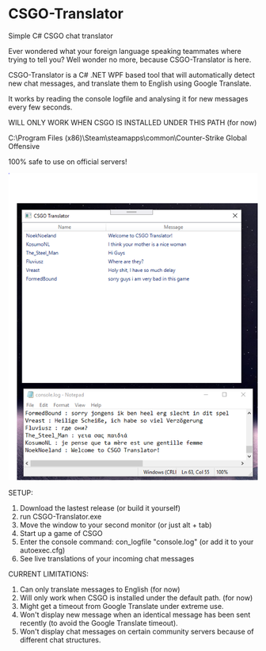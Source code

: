 # CSGO-Translator
Simple C# CSGO chat translator


Ever wondered what your foreign language speaking teammates where trying to tell you?
Well wonder no more, because CSGO-Translator is here.

CSGO-Translator is a C# .NET WPF based tool that will automatically detect new chat messages, and translate them to English using Google Translate.

It works by reading the console logfile and analysing it for new messages every few seconds.

WILL ONLY WORK WHEN CSGO IS INSTALLED UNDER THIS PATH (for now)

C:\Program Files (x86)\Steam\steamapps\common\Counter-Strike Global Offensive

100% safe to use on official servers!

![](demo.png)

SETUP:
1. Download the lastest release (or build it yourself)
2. run CSGO-Translator.exe
3. Move the window to your second monitor (or just alt + tab)
3. Start up a game of CSGO
4. Enter the console command: con_logfile "console.log" (or add it to your autoexec.cfg)
5. See live translations of your incoming chat messages

CURRENT LIMITATIONS:
1. Can only translate messages to English (for now)
2. Will only work when CSGO is installed under the default path. (for now)
3. Might get a timeout from Google Translate under extreme use.
4. Won't display new message when an identical message has been sent recently (to avoid the Google Translate timeout).
5. Won't display chat messages on certain community servers because of different chat structures.

